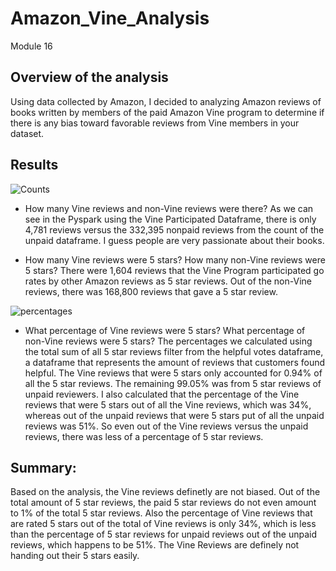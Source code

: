 # Amazon_Vine_Analysis
Module 16

## Overview of the analysis

Using data collected by Amazon, I decided to analyzing Amazon reviews of books written by members of the paid Amazon Vine program to determine if there is any bias toward favorable reviews from Vine members in your dataset.

## Results

![Counts](https://user-images.githubusercontent.com/84158312/137638025-4a238c57-5f1e-4978-93ad-c392308bd410.png)

- How many Vine reviews and non-Vine reviews were there? 
    As we can see in the Pyspark using the Vine Participated Dataframe, there is only 4,781 reviews versus the 332,395 nonpaid reviews from the count of the unpaid dataframe. I guess people are very passionate about their books.

- How many Vine reviews were 5 stars? How many non-Vine reviews were 5 stars?
    There were 1,604 reviews that the Vine Program participated go rates by other Amazon reviews as 5 star reviews. Out of the non-Vine reviews, there was 168,800 reviews that gave a 5 star review.

![percentages](https://user-images.githubusercontent.com/84158312/137638059-e83ed22a-8951-40d2-9e11-2529482bba8b.png)

- What percentage of Vine reviews were 5 stars? What percentage of non-Vine reviews were 5 stars?
    The percentages we calculated using the total sum of all 5 star reviews filter from the helpful votes dataframe, a dataframe that represents the amount of reviews that customers found helpful. The Vine reviews that were 5 stars only accounted for 0.94% of all the 5 star reviews. The remaining 99.05% was from 5 star reviews of unpaid reviewers. 
    I also calculated that the percentage of the Vine reviews that were 5 stars out of all the Vine reviews, which was 34%, whereas out of the unpaid reviews that were 5 stars put of all the unpaid reviews was 51%. So even out of the Vine reviews versus the unpaid reviews, there was less of a percentage of 5 star reviews. 
    
## Summary: 
  
  Based on the analysis, the Vine reviews definetly are not biased. Out of the total amount of 5 star reviews, the paid 5 star reviews do not even amount to 1% of the total 5 star reviews. Also the percentage of Vine reviews that are rated 5 stars out of the total of Vine reviews is only 34%, which is less than the percentage of 5 star reviews for unpaid reviews out of the unpaid reviews, which happens to be 51%. The Vine Reviews are definely not handing out their 5 stars easily. 
